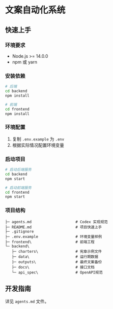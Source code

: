# 文案自动化系统

## 快速上手

### 环境要求
- Node.js >= 14.0.0
- npm 或 yarn

### 安装依赖
```bash
# 后端
cd backend
npm install

# 前端
cd frontend
npm install
```

### 环境配置
1. 复制 `.env.example` 为 `.env`
2. 根据实际情况配置环境变量

### 启动项目
```bash
# 启动后端服务
cd backend
npm start

# 启动前端服务
cd frontend
npm start
```

### 项目结构
```
├─ agents.md                    # Codex 实现规范
├─ README.md                    # 项目快速上手
├─ .gitignore
├─ .env.example                 # 环境变量样例
├─ frontend\                    # 前端工程
└─ backend\
   ├─ charters\                 # 宪章示例文件
   ├─ data\                     # 运行期数据
   ├─ outputs\                  # 最终文案备份
   ├─ docs\                     # 接口文档
   └─ api_spec\                 # OpenAPI规范
```

## 开发指南
详见 `agents.md` 文件。
